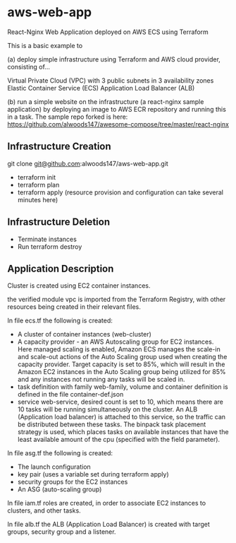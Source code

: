 # aws-web-app
React-Nginx Web Application deployed on AWS ECS using Terraform

This is a basic example to 

(a) deploy simple infrastructure using Terraform and AWS cloud provider, consisting of...

Virtual Private Cloud (VPC) with 3 public subnets in 3 availability zones
Elastic Container Service (ECS)
Application Load Balancer (ALB)

(b) run a simple website on the infrastructure (a react-nginx sample application) by deploying an image to AWS ECR repository and running this in a task. The sample repo forked is here:
https://github.com/alwoods147/awesome-compose/tree/master/react-nginx


## Infrastructure Creation

git clone git@github.com:alwoods147/aws-web-app.git
- terraform init
- terraform plan
- terraform apply
(resource provision and configuration can take several minutes here)

## Infrastructure Deletion
- Terminate instances
- Run terraform destroy

## Application Description
Cluster is created using EC2 container instances.

the verified module vpc is imported from the Terraform Registry, with other resources being created in their relevant files.

In file ecs.tf the following is created:

- A cluster of container instances (web-cluster)
- A capacity provider - an AWS Autoscaling group for EC2 instances. Here managed scaling is enabled, Amazon ECS manages the scale-in and scale-out actions of the Auto Scaling group used when creating the capacity provider. Target capacity is set to 85%, which will result in the Amazon EC2 instances in the Auto Scaling group being utilized for 85% and any instances not running any tasks will be scaled in.
- task definition with family web-family, volume and container definition is defined in the file container-def.json
- service web-service, desired count is set to 10, which means there are 10 tasks will be running simultaneously on the cluster. An ALB (Application load balancer) is attached to this service, so the traffic can be distributed between these tasks. The binpack task placement strategy is used, which places tasks on available instances that have the least available amount of the cpu (specified with the field parameter).

In file asg.tf the following is created:

- The launch configuration
- key pair (uses a variable set during terraform apply)
- security groups for the EC2 instances
- An ASG (auto-scaling group)

In file iam.tf roles are created, in order to associate EC2 instances to clusters, and other tasks.

In file alb.tf the ALB (Application Load Balancer) is created with target groups, security group and a listener.

